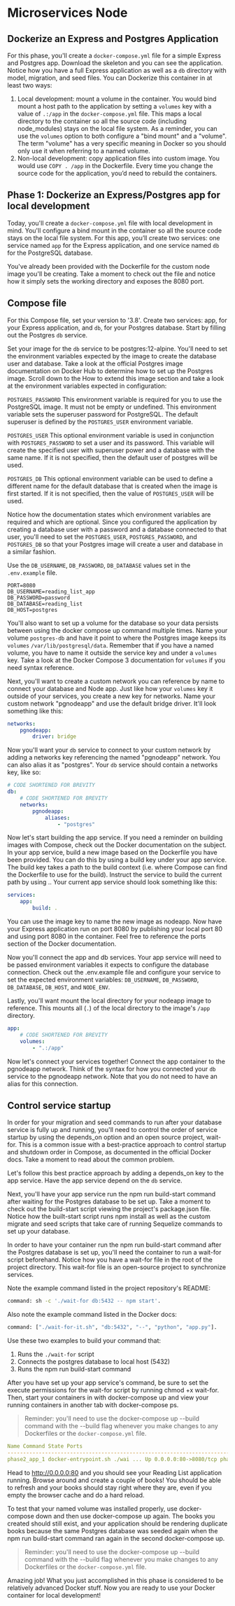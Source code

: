 # Microservices Node
## Dockerize an Express and Postgres Application

For this phase, you'll create a `docker-compose.yml` file for a simple Express and Postgres app. Download the skeleton and you can see the application. Notice how you have a full Express application as well as a `db` directory with model, migration, and seed files. You can Dockerize this container in at least two ways:

1. Local development: mount a volume in the container. You would bind mount a host path to the application by setting a `volumes` key with a value of `.:/app` in the `docker-compose.yml` file. This maps a local directory to the container so all the source code (including node_modules) stays on the local file system. As a reminder, you can use the `volumes` option to both configure a "bind mount" and a "volume". The term "volume" has a very specific meaning in Docker so you should only use it when referring to a named volume.
2. Non-local development: copy application files into custom image. You would use `COPY . /app` in the Dockerfile. Every time you change the source code for the application, you’d need to rebuild the containers.

## Phase 1: Dockerize an Express/Postgres app for local development

Today, you'll create a `docker-compose.yml` file with local development in mind. You'll configure a bind mount in the container so all the source code stays on the local file system. For this app, you’ll create two services: one service named `app` for the Express application, and one service named `db` for the PostgreSQL database.

You've already been provided with the Dockerfile for the custom node image you'll be creating. Take a moment to check out the file and notice how it simply sets the working directory and exposes the 8080 port.

## Compose file

For this Compose file, set your version to '3.8'. Create two services: app, for your Express application, and `db`, for your Postgres database. Start by filling out the Postgres `db` service.

Set your image for the `db` service to be postgres:12-alpine. You'll need to set the environment variables expected by the image to create the database user and database. Take a look at the official Postgres image documentation on Docker Hub to determine how to set up the Postgres image. Scroll down to the How to extend this image section and take a look at the environment variables expected in configuration:

`POSTGRES_PASSWORD` This environment variable is required for you to use the PostgreSQL image. It must not be empty or undefined. This environment variable sets the superuser password for PostgreSQL. The default superuser is defined by the `POSTGRES_USER` environment variable.

`POSTGRES_USER` This optional environment variable is used in conjunction with `POSTGRES_PASSWORD` to set a user and its password. This variable will create the specified user with superuser power and a database with the same name. If it is not specified, then the default user of postgres will be used.

`POSTGRES_DB` This optional environment variable can be used to define a different name for the default database that is created when the image is first started. If it is not specified, then the value of `POSTGRES_USER` will be used.

Notice how the documentation states which environment variables are required and which are optional. Since you configured the application by creating a database user with a password and a database connected to that user, you'll need to set the `POSTGRES_USER`, `POSTGRES_PASSWORD`, and `POSTGRES_DB` so that your Postgres image will create a user and database in a similar fashion.

Use the `DB_USERNAME`, `DB_PASSWORD`, `DB_DATABASE` values set in the `.env.example` file.

```shell
PORT=8080
DB_USERNAME=reading_list_app
DB_PASSWORD=password
DB_DATABASE=reading_list
DB_HOST=postgres
```

You'll also want to set up a volume for the database so your data persists between using the docker compose up command multiple times. Name your volume `postgres-db` and have it point to where the Postgres image keeps its `volumes` `/var/lib/postgresql/data`. Remember that if you have a named volume, you have to name it outside the service key and under a `volumes` key. Take a look at the Docker Compose 3 documentation for `volumes` if you need syntax reference.

Next, you'll want to create a custom network you can reference by name to connect your database and Node app. Just like how your `volumes` key it outside of your services, you create a new key for networks. Name your custom network "pgnodeapp" and use the default bridge driver. It'll look something like this:

```yml
networks:
    pgnodeapp:
        driver: bridge
```

Now you'll want your `db` service to connect to your custom network by adding a networks key referencing the named "pgnodeapp" network. You can also alias it as "postgres". Your `db` service should contain a networks key, like so:

```yml
# CODE SHORTENED FOR BREVITY
db:
    # CODE SHORTENED FOR BREVITY
    networks:
        pgnodeapp:
            aliases:
                - "postgres"
```

Now let's start building the app service. If you need a reminder on building images with Compose, check out the Docker documentation on the subject. In your app service, build a new image based on the Dockerfile you have been provided. You can do this by using a build key under your app service. The build key takes a path to the build context (i.e. where Compose can find the Dockerfile to use for the build). Instruct the service to build the current path by using .. Your current app service should look something like this:

```yml
services:
    app:
        build: .
```

You can use the image key to name the new image as nodeapp. Now have your Express application run on port 8080 by publishing your local port 80 and using port 8080 in the container. Feel free to reference the ports section of the Docker documentation.

Now you'll connect the app and db services. Your app service will need to be passed environment variables it expects to configure the database connection. Check out the .env.example file and configure your service to set the expected environment variables: `DB_USERNAME`, `DB_PASSWORD`, `DB_DATABASE`, `DB_HOST`, and `NODE_ENV`.

Lastly, you'll want mount the local directory for your nodeapp image to reference. This mounts all (`.`) of the local directory to the image's `/app` directory.

```yml
app:
    # CODE SHORTENED FOR BREVITY
    volumes:
        - ".:/app"
```

Now let's connect your services together! Connect the app container to the pgnodeapp network. Think of the syntax for how you connected your `db` service to the pgnodeapp network. Note that you do not need to have an alias for this connection.

## Control service startup

In order for your migration and seed commands to run after your database service is fully up and running, you'll need to control the order of service startup by using the depends_on option and an open source project, wait-for. This is a common issue with a best-practice approach to control startup and shutdown order in Compose, as documented in the official Docker docs. Take a moment to read about the common problem.

Let's follow this best practice approach by adding a depends_on key to the app service. Have the app service depend on the `db` service.

Next, you'll have your app service run the npm run build-start command after waiting for the Postgres database to be set up. Take a moment to check out the build-start script viewing the project's package.json file. Notice how the built-start script runs npm install as well as the custom migrate and seed scripts that take care of running Sequelize commands to set up your database.

In order to have your container run the npm run build-start command after the Postgres database is set up, you'll need the container to run a wait-for script beforehand. Notice how you have a wait-for file in the root of the project directory. This wait-for file is an open-source project to synchronize services.

Note the example command listed in the project repository's README:

```sh
command: sh -c './wait-for db:5432 -- npm start'.
```

Also note the example command listed in the Docker docs:

```sh
command: ["./wait-for-it.sh", "db:5432", "--", "python", "app.py"].
```

Use these two examples to build your command that:

1. Runs the `./wait-for` script
2. Connects the postgres database to local host (5432)
3. Runs the npm run build-start command

After you have set up your app service's command, be sure to set the execute permissions for the wait-for script by running chmod +x wait-for. Then, start your containers in with docker-compose up and view your running containers in another tab with docker-compose ps.

> Reminder: you'll need to use the docker-compose up --build command with the --build flag whenever you make changes to any Dockerfiles or the `docker-compose.yml` file.

```yml
Name Command State Ports
----------------------------------------------------------------------------
phase2_app_1 docker-entrypoint.sh ./wai ... Up 0.0.0.0:80->8080/tcp phase2_db_1 docker-entrypoint.sh postgres Up 5432/tcp
```

Head to http://0.0.0.0:80 and you should see your Reading List application running. Browse around and create a couple of books! You should be able to refresh and your books should stay right where they are, even if you empty the browser cache and do a hard reload.

To test that your named volume was installed properly, use docker-compose down and then use docker-compose up again. The books you created should still exist, and your application should be rendering duplicate books because the same Postgres database was seeded again when the npm run build-start command ran again in the second docker-compose up.

> Reminder: you'll need to use the docker-compose up --build command with the --build flag whenever you make changes to any Dockerfiles or the `docker-compose.yml` file.

Amazing job! What you just accomplished in this phase is considered to be relatively advanced Docker stuff. Now you are ready to use your Docker container for local development!
